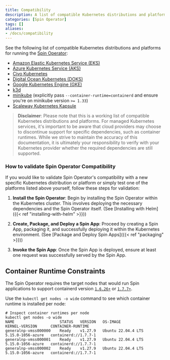 ```yaml
---
title: Compatibility
description: A list of compatible Kubernetes distributions and platforms for running SpinKube.
categories: [Spin Operator]
tags: []
aliases:
- /docs/compatibility
---
```


See the following list of compatible Kubernetes distributions and platforms for running the [Spin Operator](https://github.com/spinkube/spin-operator/):

 - [Amazon Elastic Kubernetes Service (EKS)](https://docs.aws.amazon.com/eks/)
 - [Azure Kubernetes Service (AKS)](https://azure.microsoft.com/en-us/products/kubernetes-service)
 - [Civo Kubernetes](https://www.civo.com/kubernetes)
 - [Digital Ocean Kubernetes (DOKS)](https://www.digitalocean.com/products/kubernetes)
 - [Google Kubernetes Engine (GKE)](https://cloud.google.com/kubernetes-engine)
 - [k3d](https://k3d.io)
 - [minikube](https://minikube.sigs.k8s.io/docs/) (explicitly pass `--container-runtime=containerd` and ensure you're on minikube version `>= 1.33`)
 - [Scaleway Kubernetes Kapsule](https://www.scaleway.com/en/kubernetes-kapsule/)

> **Disclaimer**: Please note that this is a working list of compatible Kubernetes distributions and platforms. For managed Kubernetes services, it's important to be aware that cloud providers may choose to discontinue support for specific dependencies, such as container runtimes. While we strive to maintain the accuracy of this documentation, it is ultimately your responsibility to verify with your Kubernetes provider whether the required dependencies are still supported.

### How to validate Spin Operator Compatibility

If you would like to validate Spin Operator's compatibility with a new specific Kubernetes distribution or platform or simply test one of the platforms listed above yourself, follow these steps for validation:

1. **Install the Spin Operator**: Begin by installing the Spin Operator within the Kubernetes cluster. This involves deploying the necessary dependencies and the Spin Operator itself. (See [Installing with Helm]({{< ref "installing-with-helm" >}}))

2. **Create, Package, and Deploy a Spin App**: Proceed by creating a Spin App, packaging it, and successfully deploying it within the Kubernetes environment. (See [Package and Deploy Spin Apps]({{< ref "packaging" >}}))

3. **Invoke the Spin App**: Once the Spin App is deployed, ensure at least one request was successfully served by the Spin App.

## Container Runtime Constraints

The Spin Operator requires the target nodes that would run Spin applications to support containerd version [`1.6.26+`](https://github.com/containerd/containerd/releases/tag/v1.6.26) or [`1.7.7+`](https://github.com/containerd/containerd/releases/tag/v1.7.7).

Use the `kubectl get nodes -o wide` command to see which container runtime is installed per node:

```shell
# Inspect container runtimes per node
kubectl get nodes -o wide
NAME                    STATUS   VERSION   OS-IMAGE             KERNEL-VERSION      CONTAINER-RUNTIME
generalnp-vmss000000    Ready    v1.27.9   Ubuntu 22.04.4 LTS   5.15.0-1056-azure   containerd://1.7.7-1
generalnp-vmss000001    Ready    v1.27.9   Ubuntu 22.04.4 LTS   5.15.0-1056-azure   containerd://1.7.7-1
generalnp-vmss000002    Ready    v1.27.9   Ubuntu 22.04.4 LTS   5.15.0-1056-azure   containerd://1.7.7-1

```
